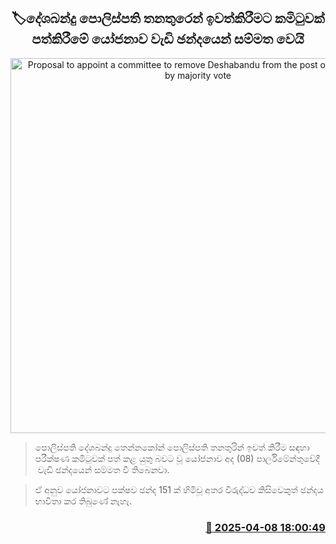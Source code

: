 <p align='center'><b><h2 align='center' title='Proposal to appoint a committee to remove Deshabandu from the post of IGP passed by majority vote'>🏷දේශබන්දු පොලිස්පති තනතුරෙන් ඉවත්කිරීමට කමිටුවක් පත්කිරී​මේ යෝජනා​ව වැඩි ඡන්දයෙන් සම්මත වෙයි</h2></b></p>
<p align='center'><img src='https://helakuru.sgp1.cdn.digitaloceanspaces.com/esana/images/lib/deshabandu-thennakoon-3983.jpg' width='600' alt='Proposal to appoint a committee to remove Deshabandu from the post of IGP passed by majority vote'></p>

> පොලිස්පති දේශබන්දු තෙන්නකෝන් පොලිස්පති තනතුරින් ඉවත් කිරීම සඳහා පරීක්ෂණ කමිටුවක් පත් කළ යුතු බවට වූ යෝජනාව අද (08) පාර්ලිමේන්තුවේදී  වැඩි ඡන්දයෙන් සම්මත වී තිබෙනවා.

> ඒ අනුව යෝජනාවට පක්ෂව ඡන්ද 151 ක් හිමිවූ අතර විරුද්ධව කිසිවෙකුත් ඡන්දය භාවිතා කර තිබුණේ නැහැ.



<h3 align='right'><a href='https://www.helakuru.lk/esana/p/109094/'>📅 2025-04-08 18:00:49</a></h3>
